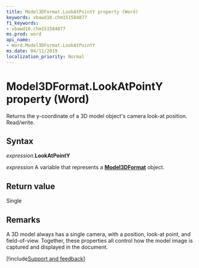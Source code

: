 ```yaml
---
title: Model3DFormat.LookAtPointY property (Word)
keywords: vbawd10.chm151584877
f1_keywords:
- vbawd10.chm151584877
ms.prod: word
api_name:
- Word.Model3DFormat.LookAtPointY
ms.date: 04/11/2019
localization_priority: Normal
---
```



# Model3DFormat.LookAtPointY property (Word)

Returns the y-coordinate of a 3D model object's camera look-at position. Read/write.

## Syntax

_expression_.**LookAtPointY**

_expression_ A variable that represents a **[Model3DFormat](Word.Model3DFormat.md)** object.


## Return value

Single

## Remarks

A 3D model always has a single camera, with a position, look-at point, and field-of-view. Together, these properties all control how the model image is captured and displayed in the document.




[!include[Support and feedback](~/includes/feedback-boilerplate.md)]